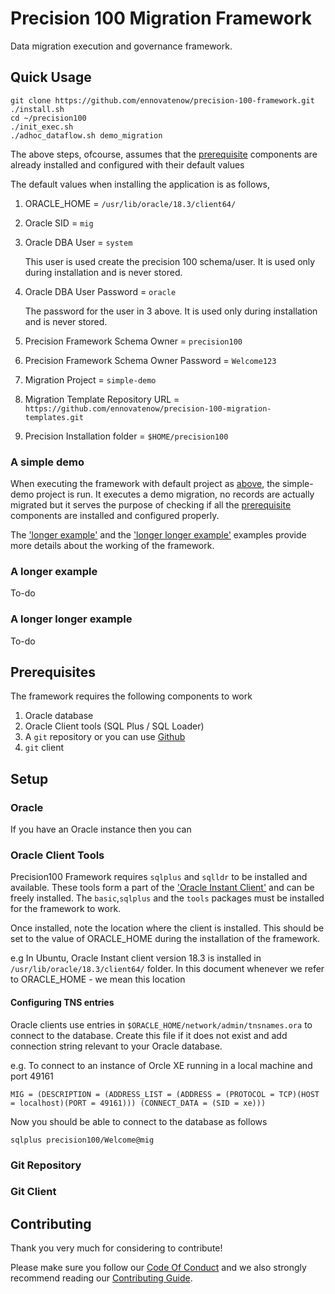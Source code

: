 # Precision 100 Migration Framework
Data migration execution and governance framework.

## Quick Usage
```
git clone https://github.com/ennovatenow/precision-100-framework.git
./install.sh
cd ~/precision100
./init_exec.sh
./adhoc_dataflow.sh demo_migration
```

The above steps, ofcourse, assumes that the [prerequisite](#prerequisites) components are already installed and configured with their default values
 
The default values when installing the application is as follows,

1. ORACLE_HOME = `/usr/lib/oracle/18.3/client64/`
2. Oracle SID = `mig`
3. Oracle DBA User = `system`

   This user is used create the precision 100 schema/user. It is used only during installation and is never stored.
4. Oracle DBA User Password = `oracle` 

   The password for the user in 3 above. It is used only during installation and is never stored.
5. Precision Framework Schema Owner = `precision100`
6. Precision Framework Schema Owner Password = `Welcome123`
7. Migration Project = `simple-demo`
8. Migration Template Repository URL = `https://github.com/ennovatenow/precision-100-migration-templates.git`
9. Precision Installation folder = `$HOME/precision100`

### A simple demo
When executing the framework with default project as [above](#quick-usage), the simple-demo project is run. It executes a demo migration, no records are actually migrated but it serves the purpose of checking if all the [prerequisite](#prerequisites) components are installed and configured properly. 

The ['longer example'](#a-longer-example) and the ['longer longer example'](#a-longer-longer-example) examples provide more details about the working of the framework. 

### A longer example
To-do

### A longer longer example
To-do

## Prerequisites
The framework requires the following components to work

1) Oracle database
2) Oracle Client tools (SQL Plus / SQL Loader)
3) A `git` repository or you can use [Github](http://github.com)
4) `git` client

## Setup
### Oracle
If you have an Oracle instance then you can

### Oracle Client Tools
Precision100 Framework requires `sqlplus` and `sqlldr` to be installed and available.
These tools form a part of the ['Oracle Instant Client'](https://www.oracle.com/technetwork/database/database-technologies/instant-client/overview/index.html) and can be freely installed. The `basic`,`sqlplus` and the `tools` packages must be installed for the framework to work.

Once installed, note the location where the client is installed. This should be set to the value of ORACLE_HOME during the installation of the framework.

e.g In Ubuntu, Oracle Instant client version 18.3 is installed in `/usr/lib/oracle/18.3/client64/` folder. In this document whenever we refer to ORACLE_HOME - we mean this location

#### Configuring TNS entries
Oracle clients use entries in `$ORACLE_HOME/network/admin/tnsnames.ora` to connect to the database. Create this file if it does not exist and add connection string relevant to your Oracle database.

e.g. To connect to an instance of Orcle XE running in a local machine and port 49161

```
MIG = (DESCRIPTION = (ADDRESS_LIST = (ADDRESS = (PROTOCOL = TCP)(HOST = localhost)(PORT = 49161))) (CONNECT_DATA = (SID = xe)))
```

Now you should be able to connect to the database as follows

```
sqlplus precision100/Welcome@mig
```



### Git Repository 

### Git Client

## Contributing
Thank you very much for considering to contribute!

Please make sure you follow our [Code Of Conduct](CODE_OF_CONDUCT.md) and we also strongly recommend reading our [Contributing Guide](CONTRIBUTING.md).

